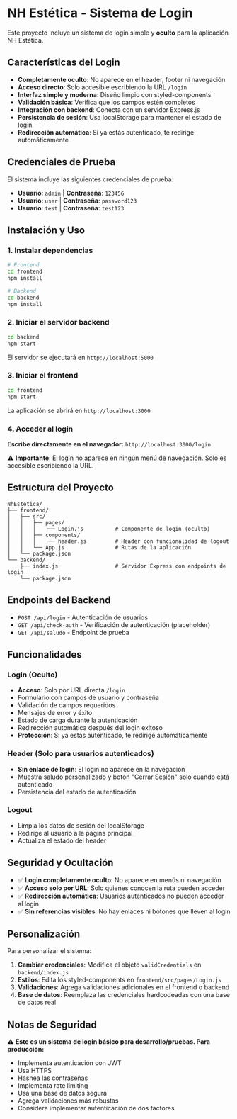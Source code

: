 # NH Estética - Sistema de Login

Este proyecto incluye un sistema de login simple y **oculto** para la aplicación NH Estética.

## Características del Login

- **Completamente oculto**: No aparece en el header, footer ni navegación
- **Acceso directo**: Solo accesible escribiendo la URL `/login`
- **Interfaz simple y moderna**: Diseño limpio con styled-components
- **Validación básica**: Verifica que los campos estén completos
- **Integración con backend**: Conecta con un servidor Express.js
- **Persistencia de sesión**: Usa localStorage para mantener el estado de login
- **Redirección automática**: Si ya estás autenticado, te redirige automáticamente

## Credenciales de Prueba

El sistema incluye las siguientes credenciales de prueba:

- **Usuario**: `admin` | **Contraseña**: `123456`
- **Usuario**: `user` | **Contraseña**: `password123`
- **Usuario**: `test` | **Contraseña**: `test123`

## Instalación y Uso

### 1. Instalar dependencias

```bash
# Frontend
cd frontend
npm install

# Backend
cd backend
npm install
```

### 2. Iniciar el servidor backend

```bash
cd backend
npm start
```

El servidor se ejecutará en `http://localhost:5000`

### 3. Iniciar el frontend

```bash
cd frontend
npm start
```

La aplicación se abrirá en `http://localhost:3000`

### 4. Acceder al login

**Escribe directamente en el navegador:** `http://localhost:3000/login`

⚠️ **Importante**: El login no aparece en ningún menú de navegación. Solo es accesible escribiendo la URL.

## Estructura del Proyecto

```
NhEstetica/
├── frontend/
│   ├── src/
│   │   ├── pages/
│   │   │   └── Login.js          # Componente de login (oculto)
│   │   ├── components/
│   │   │   └── header.js         # Header con funcionalidad de logout
│   │   └── App.js                # Rutas de la aplicación
│   └── package.json
└── backend/
    ├── index.js                  # Servidor Express con endpoints de login
    └── package.json
```

## Endpoints del Backend

- `POST /api/login` - Autenticación de usuarios
- `GET /api/check-auth` - Verificación de autenticación (placeholder)
- `GET /api/saludo` - Endpoint de prueba

## Funcionalidades

### Login (Oculto)
- **Acceso**: Solo por URL directa `/login`
- Formulario con campos de usuario y contraseña
- Validación de campos requeridos
- Mensajes de error y éxito
- Estado de carga durante la autenticación
- Redirección automática después del login exitoso
- **Protección**: Si ya estás autenticado, te redirige automáticamente

### Header (Solo para usuarios autenticados)
- **Sin enlace de login**: El login no aparece en la navegación
- Muestra saludo personalizado y botón "Cerrar Sesión" solo cuando está autenticado
- Persistencia del estado de autenticación

### Logout
- Limpia los datos de sesión del localStorage
- Redirige al usuario a la página principal
- Actualiza el estado del header

## Seguridad y Ocultación

- ✅ **Login completamente oculto**: No aparece en menús ni navegación
- ✅ **Acceso solo por URL**: Solo quienes conocen la ruta pueden acceder
- ✅ **Redirección automática**: Usuarios autenticados no pueden acceder al login
- ✅ **Sin referencias visibles**: No hay enlaces ni botones que lleven al login

## Personalización

Para personalizar el sistema:

1. **Cambiar credenciales**: Modifica el objeto `validCredentials` en `backend/index.js`
2. **Estilos**: Edita los styled-components en `frontend/src/pages/Login.js`
3. **Validaciones**: Agrega validaciones adicionales en el frontend o backend
4. **Base de datos**: Reemplaza las credenciales hardcodeadas con una base de datos real

## Notas de Seguridad

⚠️ **Este es un sistema de login básico para desarrollo/pruebas. Para producción:**

- Implementa autenticación con JWT
- Usa HTTPS
- Hashea las contraseñas
- Implementa rate limiting
- Usa una base de datos segura
- Agrega validaciones más robustas
- Considera implementar autenticación de dos factores